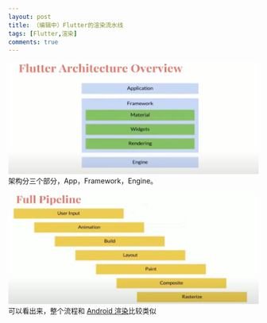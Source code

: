 ```yaml
---
layout: post
title: （编辑中）Flutter的渲染流水线
tags: [Flutter,渲染]
comments: true
---
```


![Flutter 架构图](/assets/img/2021-12-21-15-38-43.png)
架构分三个部分，App，Framework，Engine。

![全流水线图](/assets/img/2021-12-21-15-41-17.png)
可以看出来，整个流程和 [Android 渲染](2021-11-15-Android渲染流水线.md)比较类似